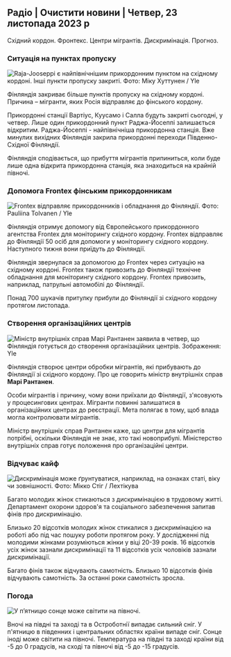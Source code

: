 ## Радіо \| Очистити новини \| Четвер, 23 листопада 2023 р

Східний кордон. Фронтекс. Центри мігрантів. Дискримінація. Прогноз.

### Ситуація на пунктах пропуску

![Raja-Jooseppi є найпівнічнішим прикордонним пунктом на східному кордоні. Інші пункти пропуску закриті. Фото: Міку Хуттунен / Yle](https://images.cdn.yle.fi/image/upload/c_crop,h_3216,w_5712,x_0,y_421/ar_1.7777777777777777,c_fill,g_faces,h_675,w_1200/dpr_1.0/q_auto:eco/f_auto/fl_lossy/v1700751077/39-1205645655f665a86285)

Фінляндія закриває більше пунктів пропуску на східному кордоні. Причина – мігранти, яких Росія відправляє до фінського кордону.

Прикордонні станції Вартіус, Куусамо і Салла будуть закриті сьогодні, у четвер. Лише один прикордонний пункт Раджа-Йосеппі залишається відкритим. Раджа-Йосеппі - найпівнічніша прикордонна станція. Вже минулих вихідних Фінляндія закрила прикордонні переходи Південно-Східної Фінляндії.

Фінляндія сподівається, що прибуття мігрантів припиниться, коли буде лише одна відкрита прикордонна станція, яка знаходиться на крайній півночі.

### Допомога Frontex фінським прикордонникам

![Frontex відправляє прикордонників і обладнання до Фінляндії. Фото: Pauliina Tolvanen / Yle](https://images.cdn.yle.fi/image/upload/c_crop,h_1080,w_1919,x_0,y_0/ar_1.7777777777777777,c_fill,g_faces,h_675,w_1200/dpr_1.0/q_auto:eco/f_auto/fl_lossy/v1663055873/39-100697563203716d9ecd)

Фінляндія отримує допомогу від Європейського прикордонного агентства Frontex для моніторингу східного кордону. Frontex відправляє до Фінляндії 50 осіб для допомоги у моніторингу східного кордону. Наступного тижня вони приїдуть до Фінляндії.

Фінляндія звернулася за допомогою до Frontex через ситуацію на східному кордоні. Frontex також привозить до Фінляндії технічне обладнання для моніторингу східного кордону. Frontex привозить, наприклад, патрульні автомобілі до Фінляндії.

Понад 700 шукачів притулку прибули до Фінляндії зі східного кордону протягом листопада.

### Створення організаційних центрів

![Міністр внутрішніх справ Марі Рантанен заявила в четвер, що Фінляндія готується до створення організаційних центрів. Зображення: Yle](https://images.cdn.yle.fi/image/upload/c_crop,h_1080,w_1919,x_0,y_0/ar_1.7777777777777777,c_fill,g_faces,h_675,w_1200/dpr_1.0/q_auto:eco/f_auto/fl_lossy/v1700721586/39-1205201655eed1e81849)

Фінляндія створює центри обробки мігрантів, які прибувають до Фінляндії зі східного кордону. Про це говорить міністр внутрішніх справ **Марі Рантанен**.

Особи мігрантів і причину, чому вони приїхали до Фінляндії, з'ясовують у процесингових центрах. Мігранти повинні залишатися в організаційних центрах до реєстрації. Мета полягає в тому, щоб влада могла контролювати мігрантів.

Міністр внутрішніх справ Рантанен каже, що центри для мігрантів потрібні, оскільки Фінляндія не знає, хто такі новоприбулі. Міністерство внутрішніх справ готує положення про організаційні центри.

### Відчуває кайф

![Дискримінація може ґрунтуватися, наприклад, на ознаках статі, віку чи зовнішності. Фото: Мікко Стіг / Лехтікува](https://images.cdn.yle.fi/image/upload/c_crop,h_2394,w_4256,x_0,y_110/ar_1.7777777777777777,c_fill,g_faces,h_675,w_1200/dpr_1.0/q_auto:eco/f_auto/fl_lossy/v1700718446/39-1205193655ee719688c7)

Багато молодих жінок стикаються з дискримінацією в трудовому житті. Департамент охорони здоров'я та соціального забезпечення запитав фінів про дискримінацію.

Близько 20 відсотків молодих жінок стикалися з дискримінацією на роботі або під час пошуку роботи протягом року. У дослідженні під молодими жінками розуміються жінки у віці 20-39 років. 16 відсотків усіх жінок зазнали дискримінації та 11 відсотків усіх чоловіків зазнали дискримінації.

Багато фінів також відчувають самотність. Близько 10 відсотків фінів відчувають самотність. За останні роки самотність зросла.

### Погода

![У п’ятницю сонце може світити на півночі.](https://images.cdn.yle.fi/image/upload/c_crop,h_1080,w_1919,x_0,y_0/ar_1.7777777777777777,c_fill,g_faces,h_675,w_1200/dpr_1.0/q_auto:eco/f_auto/fl_lossy/v1700752778/39-1205671655f6d69ed984)

Вночі на півдні та заході та в Остроботнії випадає сильний сніг. У п'ятницю в південних і центральних областях країни випаде сніг. Сонце іноді може світити на півночі. Температура на півдні та заході країни від -5 до 0 градусів, на сході та півночі від -5 до -15 градусів.